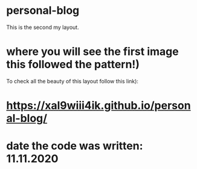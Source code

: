 # personal-blog

This is the second my layout.
# where you will see the first image this followed the pattern!)

To check all the beauty of this layout follow this link):

# https://xal9wiii4ik.github.io/personal-blog/

# date the code was written: 11.11.2020
